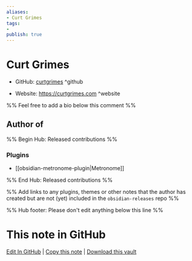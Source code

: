 ```yaml
---
aliases:
- Curt Grimes
tags:
- 
publish: true
---
```


# Curt Grimes

- GitHub: [curtgrimes](https://github.com/curtgrimes/) ^github
<!-- - Discord: `@` ^discord-->
- Website: <https://curtgrimes.com> ^website
<!-- - [[Publish sites|Publish site]]: ^publish-->

%% Feel free to add a bio below this comment %%


## Author of

%% Begin Hub: Released contributions %%
### Plugins
- [[obsidian-metronome-plugin|Metronome]]

%% End Hub: Released contributions %%

%% Add links to any plugins, themes or other notes that the author has created but are not (yet) included in the `obsidian-releases` repo %%

<!--
### Unlisted plugins
-->

<!--
### Others
-->

<!--
## Sponsor this author

- [[GitHub sponsors]]: [Sponsor @curtgrimes on GitHub Sponsors](https://github.com/sponsors/curtgrimes) ^github-sponsor
- [[Buy me a coffee]]: ^buy-me-a-coffee
- [[PayPal]]: ^paypal
- [[Patreon]]: ^patreon

-->

<!--
## Follow this author

- [[YouTube Channels|On YouTube]]: ^youtube
- Twitter: ^twitter
- ...
-->

%% Hub footer: Please don't edit anything below this line %%

# This note in GitHub

<span class="git-footer">[Edit In GitHub](https://github.dev/obsidian-community/obsidian-hub/blob/main/01%20-%20Community/People/curtgrimes.md "git-hub-edit-note") | [Copy this note](https://raw.githubusercontent.com/obsidian-community/obsidian-hub/main/01%20-%20Community/People/curtgrimes.md "git-hub-copy-note") | [Download this vault](https://github.com/obsidian-community/obsidian-hub/archive/refs/heads/main.zip "git-hub-download-vault") </span>
